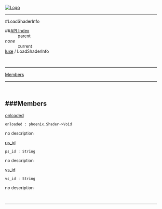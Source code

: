 
[![Logo](../../images/logo.png)](../../index.html)

---

#LoadShaderInfo


##[API Index](../../api/index.html#luxe)   
&emsp;&emsp;&emsp;parent    
_none_   
&emsp;&emsp;&emsp;current    
[luxe](./) / LoadShaderInfo

<br/>

---


[Members](#Members)   


---

&nbsp;   

<a class="lift" name="Members" ></a>
###Members   
---
<a class="lift" name="onloaded" href="#onloaded">onloaded</a>



`onloaded : phoenix.Shader->Void`

<span class="small_desc_flat"> no description </span>   

<a class="lift" name="ps_id" href="#ps_id">ps_id</a>



`ps_id : String`

<span class="small_desc_flat"> no description </span>   

<a class="lift" name="vs_id" href="#vs_id">vs_id</a>



`vs_id : String`

<span class="small_desc_flat"> no description </span>   



&nbsp;
&nbsp;
&nbsp;

---  


&nbsp;   
&nbsp;   